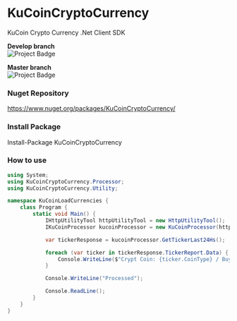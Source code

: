 # KuCoinCryptoCurrency
KuCoin Crypto Currency .Net Client SDK

<strong>Develop branch</strong><br />
<img src="https://ci.appveyor.com/api/projects/status/github/alexandrebl/KuCoinCryptoCurrency?branch=develop&svg=true" alt="Project Badge" with="300">

<strong>Master branch</strong><br />
<img src="https://ci.appveyor.com/api/projects/status/github/alexandrebl/KuCoinCryptoCurrency?branch=master&svg=true" alt="Project Badge" with="300">

### Nuget Repository
https://www.nuget.org/packages/KuCoinCryptoCurrency/

### Install Package
Install-Package KuCoinCryptoCurrency

### How to use

```cs
using System;
using KuCoinCryptoCurrency.Processor;
using KuCoinCryptoCurrency.Utility;

namespace KuCoinLoadCurrencies {
    class Program {
        static void Main() {
            IHttpUtilityTool httpUtilityTool = new HttpUtilityTool();
            IKuCoinProcessor kucoinProcessor = new KuCoinProcessor(httpUtilityTool);

            var tickerResponse = kucoinProcessor.GetTickerLast24Hs();

            foreach (var ticker in tickerResponse.TickerReport.Data) {
                Console.WriteLine($"Crypt Coin: {ticker.CoinType} / Buy: {ticker.Buy} / Change Rate: {ticker.ChangeRate}");
            }

            Console.WriteLine("Processed");

            Console.ReadLine();
        }
    }
}
```

